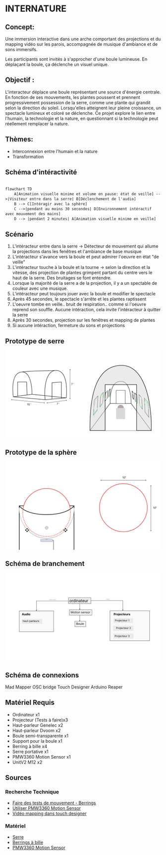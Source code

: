 # INTERNATURE
## Concept: 
Une immersion interactive dans une arche comportant des projections et du mapping vidéo sur les parois, accompagnée de musique d'ambiance et de sons immersifs.
 
Les participants sont invités à s'approcher d'une boule lumineuse. En déplaçant la boule, ça déclenche un visuel unique. 
 
## Objectif : 
L'interacteur déplace une boule représentant une source d'énergie centrale. En fonction de ses mouvements, les plantes poussent et prennent progressivement possession de la serre, comme une plante qui grandit selon la direction du soleil. Lorsqu'elles atteignent leur pleine croissance, un spectacle lumineux et coloré se déclenche. Ce projet explore le lien entre l'humain, la technologie et la nature, en questionnant si la technologie peut réellement remplacer la nature.
 
## Thèmes:
- Interconnexion entre l'humain et la nature
- Transformation

## Schéma d'intéractivité
```mermaid

flowchart TD
    A[Animation visuelle minime et volume en pause: état de veille] -->|Visiteur entre dans la serre| B[Déclenchement de l'audio]
    B --> C[Intéragir avec la sphère]
    C -->|pendant au moins 30 secondes| D[Environnement intéractif avec mouvement des mains] 
    D --> |pendant 2 minutes| A[Animation visuelle minime en veille]

```

## Scénario

1. L'intéracteur entre dans la serre -> Détecteur de mouvement qui allume la projections dans les fenêtres et l'ambiance de base musique
2. L'intéracteur s'avance vers la boule et peut admirer l'oeuvre en état "de veille"
3. L'intéracteur touche à la boule et la tourne -> selon la direction et la vitesse, des projection de plantes grimpent partant du centre vers le haut de la serre. Des bruitages se font entendre.
4. Lorsque la majorité de la serre a de la projection, il y a un spectable de couleur avec une musique.
5. L'intéracteur peut toujours jouer avec la boule et modifier le spectacle
6. Après 45 secondes, le spectacle s'arrête et les plantes raptissent 
7. L'oeuvre tombe en veille.. bruit de respiration.. comme si l'oeuvre reprend son souffle. Aucune intéraction, cela invite l'intéracteur à quitter la serre
8. Après 30 secondes, projection sur les fenêtres et mapping de plantes
9. Si aucune intéraction, fermeture du sons et projections

## Prototype de serre
![Serre Prototype](assets/images/prototype_serre.png)

## Prototype de la sphère
![Serre Prototype](assets/images/prototype.png)

## Schéma de branchement
![Branchement-schéma](assets/images/synopsis_branchement.png)

## Schéma de connexions 
Mad Mapper
OSC bridge
Touch Designer
Arduino
Reaper

## Matériel Requis
- Ordinateur x1
- Projecteur (Tests à faire)x3
- Haut-parleur Genelec x2 
- Haut-parleur Dvoom x2
- Boule semi-transparente x1
- Support pour la boule x1
- Berring à bille x4
- Serre portative x1 
- PMW3360 Motion Sensor x1
- UnitV2 M12 x2


## Sources
### Recherche Technique
- [Faire des tests de mouvement - Berrings](https://youtu.be/VbxcjOQlUPA?si=PVR5ewIHE-6zU1Ci&t=27)
- [Utiliser PMW3360 Motion Sensor](https://www.youtube.com/watch?v=CSA7Ih7nAls)
- [Vidéo mapping dans touch designer](https://www.youtube.com/watch?v=mTH7ZB4x47Q)

### Matériel
- [Serre](https://www.amazon.ca/portable-galvanis%C3%A9-sup%C3%A9rieures-diagonaux-enroulables/dp/B0D8KQLJKN/ref=sr_1_3_sspa?crid=2TCDEG8L2V37W&dib=eyJ2IjoiMSJ9.B9dkS9qJ4UP0glIJoNKfQfubm9D9_JpV4kwmr-b9QMy_pFipM3myhuM8AGfqy0UCzOLmRVjzzKrIt6XvA_FCsEVtyxqiWqjRNqZdfcVFX1NGWZkyTCtgESnQjziIa5mWrQCDEeCcg1GblIrf32Z8QpQxs0hifJ8Jx19wUkwSnMlPh8LfF3fSiQl9htVVMUOhGmjbnTmvfn9qJgUujgEZBlOYyN4ZC5I1i2Ur0qT8kC7ZIeOL6UrO_rjYAe__2r-WXkgGeM1Sx5p48_hQJ8Pafxawq2VdRhveNh1WOB4kT-Q.h8swQdtDTEyr1g5o8Cz7PfF4CAVuGXehVrnHWS3JJ-s&dib_tag=se&keywords=walk%2Bin%2Btunnel%2Bgreenhouse&qid=1731963509&sprefix=walk%2Bin%2Btunnel%2Bgre%2Caps%2C62&sr=8-3-spons&sp_csd=d2lkZ2V0TmFtZT1zcF9hdGY&th=1)
- [Berrings à bille](Statics.teams.cdn.office.net/evergreen-assets/safelinks/1/atp-safelinks.html)
- [PMW3360 Motion Sensor](https://lectronz.com/products/pmw3360-motion-sensor)

